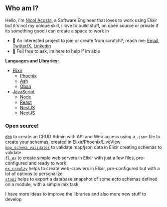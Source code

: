 ## Who am I?

Hello, i'm [Nicol Acosta](https://nicolkill.github.io), a Software Engineer that loves to work using Elixir but it's not my unique skill, i love to build stuff, on open source or private if its something good i can create a space to work in

- 💼 An interested project to join or create from scratch?, reach me: [Email](mailto:nicolacosta8@gmail.com), [Twitter/X](https://twitter.com/nicolkill), [Linkedin](https://www.linkedin.com/in/nicolkill/)  
- 💬 Fell free to ask, im here to help if im able

**Languages and Libraries:**  
- [Elixir](https://elixir-lang.org/)
  - [Phoenix](https://www.phoenixframework.org/)
  - [Ash](https://www.ash-hq.org/)
  - [Oban](https://github.com/sorentwo/oban)
- [JavaScript](https://developer.mozilla.org/es/docs/Web/JavaScript)
  - [Node](https://nodejs.org/en)
  - [React](https://react.dev/)
  - [NestJS](https://nestjs.com/)
  - [NextJS](https://nextjs.org)

### Open source!

[`dbb`](https://github.com/nicolkill/dbb) to create an CRUD Admin with API and Web access using a `.json` file to create your schemas, created in Elixir/Phoenix/LiveView  
[`map_schema_validator`](https://github.com/nicolkill/map_schema_validator) to validate map/json data in Elixir creating schemas to validate  
[`fl_ex`](https://github.com/nicolkill/fl_ex) to create simple web servers in Elixir with just a few files, pre-configured and ready to work  
[`ex_crawlzy`](https://github.com/nicolkill/ex_crawlzy) helps to create web-crawlers in Elixir, pre-configured but with a lot of options to personalize  
[`stapi`](https://github.com/nicolkill/stapi) helps to export a database snapshot of some ecto schemas defined on a module, with a simple mix task  

I have more ideas to improve the libraries and also more new stuff to develop
